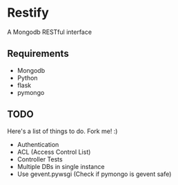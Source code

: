 Restify
=======

A Mongodb RESTful interface

Requirements
------------

* Mongodb
* Python
* flask
* pymongo

TODO
----

Here's a list of things to do. Fork me! :)

* Authentication
* ACL (Access Control List)
* Controller Tests
* Multiple DBs in single instance
* Use gevent.pywsgi (Check if pymongo is gevent safe)
